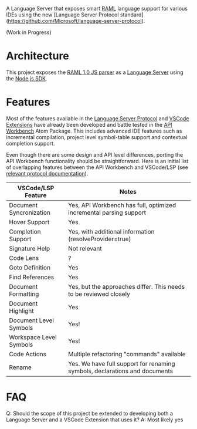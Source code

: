 A Language Server that exposes smart [RAML](http://raml.org/) language support for various IDEs
using the new [Language Server Protocol standard] (https://github.com/Microsoft/language-server-protocol).

(Work in Progress)

# Architecture

This project exposes the [RAML 1.0 JS parser](https://github.com/raml-org/raml-js-parser-2)
as a [Language Server](https://github.com/Microsoft/language-server-protocol) using the [Node.js SDK](https://github.com/Microsoft/vscode-languageserver-node).

# Features

Most of the features available in the [Language Server Protocol](https://github.com/Microsoft/language-server-protocol) and [VSCode Extensions](https://code.visualstudio.com/docs/extensions/overview) have already been developed and battle tested in the [API Workbench](http://apiworkbench.com/) Atom Package. This includes advanced IDE features such as incremental compilation, project level symbol-table support and contextual completion support.

Even though there are some design and API level differences, porting the API Workbench functionality should be straightforward.
Here is an initial list of overlapping features between the API Workbench and VSCode/LSP (see [relevant protocol documentation](https://github.com/Microsoft/language-server-protocol/blob/master/protocol.md#initialize-request)).


| VSCode/LSP Feature | Notes |
|--------------------|-------|
|Document Syncronization|Yes, API Workbench has full, optimized incremental parsing support|
|Hover Support|Yes|
|Completion Support| Yes, with additional information (resolveProvider=true)|
|Signature Help|Not relevant|
|Code Lens|?|
|Goto Definition|Yes|
|Find References|Yes|
|Document Formatting|Yes, but the approaches differ. This needs to be reviewed closely|
|Document Highlight|Yes|
|Document Level Symbols|Yes!|
|Workspace Level Symbols|Yes!|
|Code Actions|Multiple refactoring "commands" available|
|Rename|Yes. We have full support for renaming symbols, declarations and documents|

# FAQ
Q: Should the scope of this project be extended to developing both a Language Server and a VSCode Extension that uses it?
A: Most likely yes
